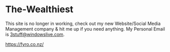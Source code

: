 # The-Wealthiest
This site is no longer in working, check out my new Website/Social Media Management company & hit me up if you need anything.
My Personal Email is 3stuff@windowslive.com.

https://fyro.co.nz/
